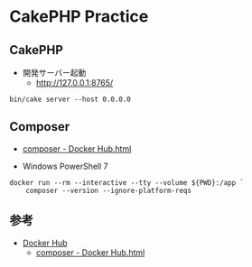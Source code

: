 # CakePHP Practice

## CakePHP
- 開発サーバー起動
  - http://127.0.0.1:8765/
```shell script
bin/cake server --host 0.0.0.0
```

## Composer
- [composer - Docker Hub.html](https://hub.docker.com/_/composer)

- Windows PowerShell 7
```shell script
docker run --rm --interactive --tty --volume ${PWD}:/app `
    composer --version --ignore-platform-reqs
```


## 参考
- [Docker Hub](https://hub.docker.com)
  - [composer - Docker Hub.html](https://hub.docker.com/_/composer)
